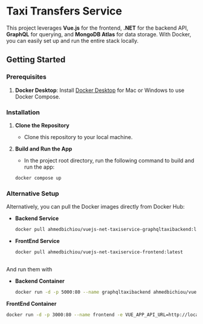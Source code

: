 # Taxi Transfers Service

This project leverages **Vue.js** for the frontend, **.NET** for the backend API, **GraphQL** for querying, and **MongoDB Atlas** for data storage. With Docker, you can easily set up and run the entire stack locally.

## Getting Started

### Prerequisites
1. **Docker Desktop**: Install [Docker Desktop](https://www.docker.com/products/docker-desktop/) for Mac or Windows to use Docker Compose.

### Installation

1. **Clone the Repository**
   - Clone this repository to your local machine.

2. **Build and Run the App**
   - In the project root directory, run the following command to build and run the app:

   ```bash
   docker compose up

### Alternative Setup

Alternatively, you can pull the Docker images directly from Docker Hub:

- **Backend Service**  
  ```bash
  docker pull ahmedbichiou/vuejs-net-taxiservice-graphqltaxibackend:latest
- **FrontEnd Service**  
  ```bash
  docker pull ahmedbichiou/vuejs-net-taxiservice-frontend:latest
 
And run them with 
- **Backend Container**  
  ```bash
  docker run -d -p 5000:80 --name graphqltaxibackend ahmedbichiou/vuejs-net-taxiservice-graphqltaxibackend:latest
**FrontEnd Container**  
  ```bash
  docker run -d -p 3000:80 --name frontend -e VUE_APP_API_URL=http://localhost:5000 ahmedbichiou/vuejs-net-taxiservice-frontend:latest

